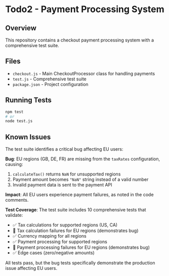 # Todo2 - Payment Processing System

## Overview
This repository contains a checkout payment processing system with a comprehensive test suite.

## Files
- `checkout.js` - Main CheckoutProcessor class for handling payments
- `test.js` - Comprehensive test suite
- `package.json` - Project configuration

## Running Tests
```bash
npm test
# or
node test.js
```

## Known Issues
The test suite identifies a critical bug affecting EU users:

**Bug**: EU regions (GB, DE, FR) are missing from the `taxRates` configuration, causing:
1. `calculateTax()` returns `NaN` for unsupported regions
2. Payment amount becomes `"NaN"` string instead of a valid number
3. Invalid payment data is sent to the payment API

**Impact**: All EU users experience payment failures, as noted in the code comments.

**Test Coverage**: The test suite includes 10 comprehensive tests that validate:
- ✅ Tax calculations for supported regions (US, CA)
- 🐛 Tax calculation failures for EU regions (demonstrates bug)
- ✅ Currency mapping for all regions
- ✅ Payment processing for supported regions
- 🐛 Payment processing failures for EU regions (demonstrates bug)
- ✅ Edge cases (zero/negative amounts)

All tests pass, but the bug tests specifically demonstrate the production issue affecting EU users.